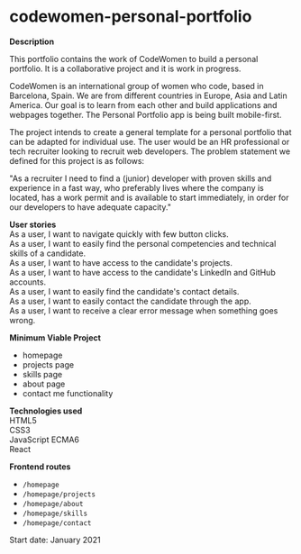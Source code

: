 # codewomen-personal-portfolio

**Description**  

This portfolio contains the work of CodeWomen to build a personal portfolio. It is a collaborative project and it is work in progress. 

CodeWomen is an international group of women who code, based in Barcelona, Spain. We are from different countries in Europe, Asia and Latin America. Our goal is to learn from each other and build applications and webpages together. The Personal Portfolio app is being built mobile-first.

The project intends to create a general template for a personal portfolio that can be adapted for individual use. The user would be an HR professional or tech recruiter looking to recruit web developers. The problem statement we defined for this project is as follows:  

"As a recruiter I need to find a (junior) developer with proven skills and experience in a fast way, who preferably lives where the company is located, has a work permit and is available to start immediately, in order for our developers to have adequate capacity."  

**User stories**  
As a user, I want to navigate quickly with few button clicks.  
As a user, I want to easily find the personal competencies and technical skills of a candidate.  
As a user, I want to have access to the candidate's projects.  
As a user, I want to have access to the candidate's LinkedIn and GitHub accounts.  
As a user, I want to easily find the candidate's contact details.  
As a user, I want to easily contact the candidate through the app.  
As a user, I want to receive a clear error message when something goes wrong.  

**Minimum Viable Project**
* homepage
* projects page
* skills page
* about page
* contact me functionality

**Technologies used**  
HTML5  
CSS3  
JavaScript ECMA6  
React  

**Frontend routes**
* `/homepage`
* `/homepage/projects`
* `/homepage/about`
* `/homepage/skills`
* `/homepage/contact`


Start date: January 2021
